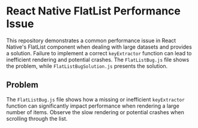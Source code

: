 # React Native FlatList Performance Issue

This repository demonstrates a common performance issue in React Native's FlatList component when dealing with large datasets and provides a solution.  Failure to implement a correct `keyExtractor` function can lead to inefficient rendering and potential crashes. The `FlatListBug.js` file shows the problem, while `FlatListBugSolution.js` presents the solution.

## Problem
The `FlatListBug.js` file shows how a missing or inefficient `keyExtractor` function can significantly impact performance when rendering a large number of items.  Observe the slow rendering or potential crashes when scrolling through the list.